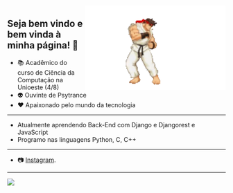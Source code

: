 <img src = "readmeGit.gif" width = "325px" align = "right">

## Seja bem vindo e bem vinda à minha página! 👋

- 📚 Acadêmico do curso de Ciência da Computação na Unioeste (4/8)
- 👽 Ouvinte de Psytrance
- ❤️ Apaixonado pelo mundo da tecnologia
---
- Atualmente aprendendo Back-End com Django e Djangorest e JavaScript
- Programo nas linguagens Python, C, C++
---
- 📷 [Instagram](https://www.instagram.com/arthur.angelo/).
---
<div align = "left">
<img height = "150em" src="https://github-readme-stats.vercel.app/api/top-langs/?username=Noturn1&show_icons=true&theme=bear&count_private=true"/>
